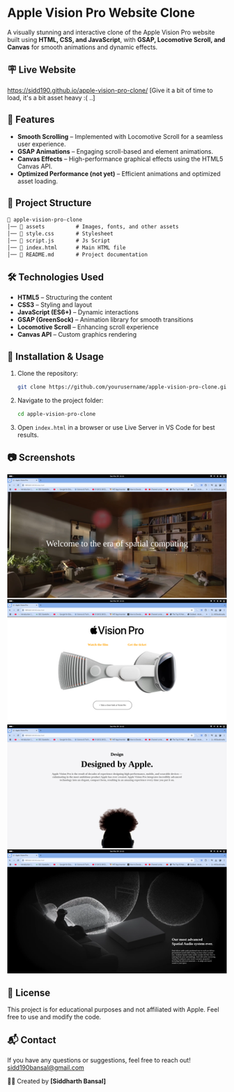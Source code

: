 # Apple Vision Pro Website Clone

A visually stunning and interactive clone of the Apple Vision Pro website built using **HTML, CSS, and JavaScript**, with **GSAP, Locomotive Scroll, and Canvas** for smooth animations and dynamic effects.

## 🪧 Live Website

https://sidd190.github.io/apple-vision-pro-clone/
[Give it a bit of time to load, it's a bit asset heavy :( ..]

## 🚀 Features

- **Smooth Scrolling** – Implemented with Locomotive Scroll for a seamless user experience.
- **GSAP Animations** – Engaging scroll-based and element animations.
- **Canvas Effects** – High-performance graphical effects using the HTML5 Canvas API.
- **Optimized Performance (not yet)** – Efficient animations and optimized asset loading.

## 📂 Project Structure

```
📁 apple-vision-pro-clone
│── 📁 assets          # Images, fonts, and other assets
│── 📄 style.css       # Stylesheet
│── 📄 script.js       # Js Script
│── 📄 index.html      # Main HTML file
│── 📄 README.md       # Project documentation
```

## 🛠️ Technologies Used

- **HTML5** – Structuring the content
- **CSS3** – Styling and layout
- **JavaScript (ES6+)** – Dynamic interactions
- **GSAP (GreenSock)** – Animation library for smooth transitions
- **Locomotive Scroll** – Enhancing scroll experience
- **Canvas API** – Custom graphics rendering

## 📌 Installation & Usage

1. Clone the repository:
   ```bash
   git clone https://github.com/yourusername/apple-vision-pro-clone.git
   ```
2. Navigate to the project folder:
   ```bash
   cd apple-vision-pro-clone
   ```
3. Open `index.html` in a browser or use Live Server in VS Code for best results.

## 📷 Screenshots
![Screenshot from the website](assets/Ss1.png)
![Screenshot from the website](assets/Ss2.png)
![Screenshot from the website](assets/Ss3.png)
![Screenshots from the website](assets/Ss4.png)


## 📝 License

This project is for educational purposes and not affiliated with Apple. Feel free to use and modify the code.

## 📬 Contact

If you have any questions or suggestions, feel free to reach out!
sidd190bansal@gmail.com


👨‍💻 Created by **[Siddharth Bansal]**


